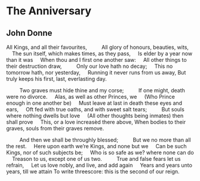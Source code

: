 # The Anniversary
## John Donne
All Kings, and all their favourites,
         All glory of honours, beauties, wits,
    The sun itself, which makes times, as they pass,
    Is elder by a year now than it was
    When thou and I first one another saw:
    All other things to their destruction draw,
         Only our love hath no decay;
    This no tomorrow hath, nor yesterday,
    Running it never runs from us away,
But truly keeps his first, last, everlasting day.

         Two graves must hide thine and my corse;
         If one might, death were no divorce.
    Alas, as well as other Princes, we
    (Who Prince enough in one another be)
    Must leave at last in death these eyes and ears,
    Oft fed with true oaths, and with sweet salt tears;
         But souls where nothing dwells but love
    (All other thoughts being inmates) then shall prove
    This, or a love increasèd there above,
When bodies to their graves, souls from their graves remove.

         And then we shall be throughly blessed;
         But we no more than all the rest.
    Here upon earth we’re Kings, and none but we
    Can be such Kings, nor of such subjects be;
    Who is so safe as we? where none can do
    Treason to us, except one of us two.
         True and false fears let us refrain,
    Let us love nobly, and live, and add again
    Years and years unto years, till we attain
To write threescore: this is the second of our reign.